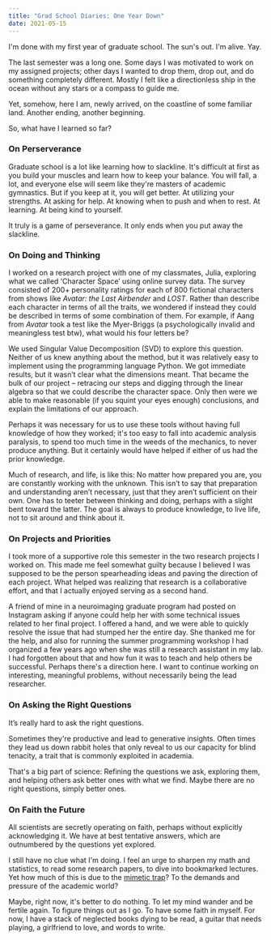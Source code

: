 ```yaml
---
title: "Grad School Diaries: One Year Down"
date: 2021-05-15
---
```


I'm done with my first year of graduate school. The sun's out. I'm alive. Yay.

The last semester was a long one. Some days I was motivated to work on my assigned projects; other days I wanted to drop them, drop out, and do something completely different. Mostly I felt like a directionless ship in the ocean without any stars or a compass to guide me. 

Yet, somehow, here I am, newly arrived, on the coastline of some familiar land. Another ending, another beginning.

So, what have I learned so far?

### On Perserverance

Graduate school is a lot like learning how to slackline. It's difficult at first as you build your muscles and learn how to keep your balance. You will fall, a lot, and everyone else will seem like they're masters of academic gymnastics. But if you keep at it, you will get better. At utilizing your strengths. At asking for help. At knowing when to push and when to rest. At learning. At being kind to yourself. 

It truly is a game of perseverance. It only ends when you put away the slackline.

### On Doing and Thinking

I worked on a research project with one of my classmates, Julia, exploring what we called ‘Character Space’ using online survey data. The survey consisted of 200+ personality ratings for each of 800 fictional characters from shows like *Avatar: the Last Airbender* and *LOST*. Rather than describe each character in terms of all the traits, we wondered if instead they could be described in terms of some combination of them. For example, if Aang from *Avatar* took a test like the Myer-Briggs (a psychologically invalid and meaningless test btw), what would his four letters be? 

We used Singular Value Decomposition (SVD) to explore this question. Neither of us knew anything about the method, but it was relatively easy to implement using the programming language Python. We got immediate results, but it wasn’t clear what the dimensions meant. That became the bulk of our project – retracing our steps and digging through the linear algebra so that we could describe the character space. Only then were we able to make reasonable (if you squint your eyes enough) conclusions, and explain the limitations of our approach.

Perhaps it was necessary for us to use these tools without having full knowledge of how they worked; it's too easy to fall into academic analysis paralysis, to spend too much time in the weeds of the mechanics, to never produce anything. But it certainly would have helped if either of us had the prior knowledge. 

Much of research, and life, is like this: No matter how prepared you are, you are constantly working with the unknown. This isn’t to say that preparation and understanding aren’t necessary, just that they aren’t sufficient on their own. One has to teeter between thinking and doing, perhaps with a slight bent toward the latter. The goal is always to produce knowledge, to live life, not to sit around and think about it.

### On Projects and Priorities

I took more of a supportive role this semester in the two research projects I worked on. This made me feel somewhat guilty because I believed I was supposed to be the person spearheading ideas and paving the direction of each project. What helped was realizing that research is a collaborative effort, and that I actually enjoyed serving as a second hand. 

A friend of mine in a neuroimaging graduate program had posted on Instagram asking if anyone could help her with some technical issues related to her final project. I offered a hand, and we were able to quickly resolve the issue that had stumped her the entire day. She thanked me for the help, and also for running the summer programming workshop I had organized a few years ago when she was still a research assistant in my lab. I had forgotten about that and how fun it was to teach and help others be successful. Perhaps there's a direction here. I want to continue working on interesting, meaningful problems, without necessarily being the lead researcher. 

### On Asking the Right Questions

It’s really hard to ask the right questions.

Sometimes they're productive and lead to generative insights. Often times they lead us down rabbit holes that only reveal to us our capacity for blind tenacity, a trait that is commonly exploited in academia. 

That's a big part of science: Refining the questions we ask, exploring them, and helping others ask better ones with what we find. Maybe there are no right questions, simply better ones.

### On Faith the Future

All scientists are secretly operating on faith, perhaps without explicitly acknowledging it. We have at best tentative answers, which are outnumbered by the questions yet explored.

I still have no clue what I'm doing. I feel an urge to sharpen my math and statistics, to read some research papers, to dive into bookmarked lectures. Yet how much of this is due to the [mimetic trap](https://www.briantimar.com/notes/mimetic/mimetic/)? To the demands and pressure of the academic world? 

Maybe, right now, it's better to do nothing. To let my mind wander and be fertile again. To figure things out as I go. To have some faith in myself. For now, I have a stack of neglected books dying to be read, a guitar that needs playing, a girlfriend to love, and words to write.
